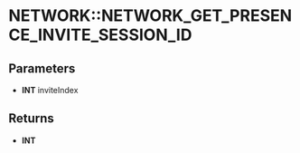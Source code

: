 # NETWORK::NETWORK_GET_PRESENCE_INVITE_SESSION_ID

## Parameters
* **INT** inviteIndex

## Returns
* **INT**